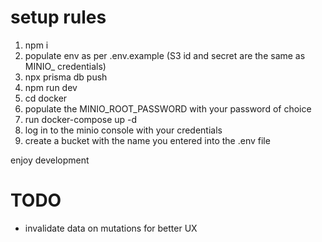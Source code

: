 # setup rules

1. npm i
2. populate env as per .env.example (S3 id and secret are the same as MINIO\_ credentials)
3. npx prisma db push
4. npm run dev
5. cd docker
6. populate the MINIO_ROOT_PASSWORD with your password of choice
7. run docker-compose up -d
8. log in to the minio console with your credentials
9. create a bucket with the name you entered into the .env file

enjoy development

# TODO

- invalidate data on mutations for better UX

